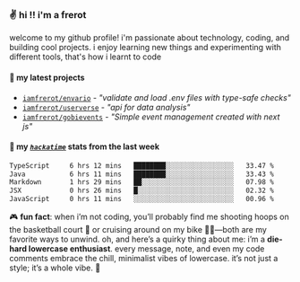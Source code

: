 ### ✌️ hi !! i'm a frerot

welcome to my github profile! i'm passionate about technology, coding, and
building cool projects. i enjoy learning new things and experimenting with
different tools, that's how i learnt to code

#### 🚀 my latest projects

- [`iamfrerot/envario`](https://github.com/iamfrerot/envario) - _"validate and
  load .env files with type-safe checks"_
- [`iamfrerot/userverse`](https://github.com/iamfrerot/userverse) - _"api for
  data analysis"_
- [`iamfrerot/gobievents`](https://github.com/iamfrerot/gobievents) - _"Simple
  event management created with next js"_

#### 📡 my [_`hackatime`_](https://waka.hackclub.com) stats from the last week

<!--START_SECTION:waka-->

```txt
TypeScript     6 hrs 12 mins   ████████░░░░░░░░░░░░░░░░░   33.47 %
Java           6 hrs 11 mins   ████████░░░░░░░░░░░░░░░░░   33.43 %
Markdown       1 hrs 29 mins   ██░░░░░░░░░░░░░░░░░░░░░░░   07.98 %
JSX            0 hrs 26 mins   █░░░░░░░░░░░░░░░░░░░░░░░░   02.32 %
JavaScript     0 hrs 11 mins   ░░░░░░░░░░░░░░░░░░░░░░░░░   00.96 %
```

<!--END_SECTION:waka-->

🎮 **fun fact**: when i’m not coding, you’ll probably find me shooting hoops on
the basketball court 🏀 or cruising around on my bike 🚴‍♂️—both are my favorite
ways to unwind. oh, and here’s a quirky thing about me: i’m a **die-hard
lowercase enthusiast**. every message, note, and even my code comments embrace
the chill, minimalist vibes of lowercase. it’s not just a style; it’s a whole
vibe. 🤘

